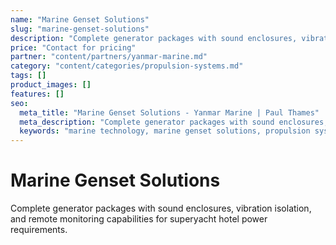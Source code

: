 ```yaml
---
name: "Marine Genset Solutions"
slug: "marine-genset-solutions"
description: "Complete generator packages with sound enclosures, vibration isolation, and remote monitoring capabilities for superyacht hotel power requirements."
price: "Contact for pricing"
partner: "content/partners/yanmar-marine.md"
category: "content/categories/propulsion-systems.md"
tags: []
product_images: []
features: []
seo:
  meta_title: "Marine Genset Solutions - Yanmar Marine | Paul Thames"
  meta_description: "Complete generator packages with sound enclosures, vibration isolation, and remote monitoring capabilities for superyacht hotel power requirements."
  keywords: "marine technology, marine genset solutions, propulsion systems"
---
```


# Marine Genset Solutions

Complete generator packages with sound enclosures, vibration isolation, and remote monitoring capabilities for superyacht hotel power requirements.




